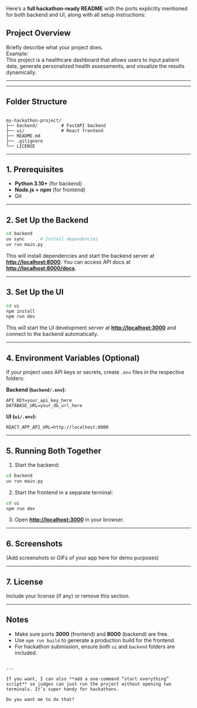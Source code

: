 Here’s a **full hackathon-ready README** with the ports explicitly mentioned for both backend and UI, along with all setup instructions:


## Project Overview
Briefly describe what your project does.  
Example:  
This project is a healthcare dashboard that allows users to input patient data, generate personalized health assessments, and visualize the results dynamically.  

---



---

## Folder Structure
```

my-hackathon-project/
├── backend/         # FastAPI backend
├── ui/              # React frontend
├── README.md
├── .gitignore
└── LICENSE

````

---

## 1. Prerequisites
- **Python 3.10+** (for backend)  
- **Node.js + npm** (for frontend)  
- Git  

---

## 2. Set Up the Backend
```bash
cd backend
uv sync      # Install dependencies
uv run main.py
````

This will install dependencies and start the backend server at **[http://localhost:8000](http://localhost:8000)**.
You can access API docs at **[http://localhost:8000/docs](http://localhost:8000/docs)**.

---

## 3. Set Up the UI

```bash
cd ui
npm install
npm run dev
```

This will start the UI development server at **[http://localhost:3000](http://localhost:3000)** and connect to the backend automatically.

---

## 4. Environment Variables (Optional)

If your project uses API keys or secrets, create `.env` files in the respective folders:

**Backend (`backend/.env`):**

```
API_KEY=your_api_key_here
DATABASE_URL=your_db_url_here
```

**UI (`ui/.env`):**

```
REACT_APP_API_URL=http://localhost:8000
```

---

## 5. Running Both Together

1. Start the backend:

```bash
cd backend
uv run main.py
```

2. Start the frontend in a separate terminal:

```bash
cd ui
npm run dev
```

3. Open **[http://localhost:3000](http://localhost:3000)** in your browser.

---

## 6. Screenshots

(Add screenshots or GIFs of your app here for demo purposes)

---

## 7. License

Include your license (if any) or remove this section.

---

## Notes

* Make sure ports **3000** (frontend) and **8000** (backend) are free.
* Use `npm run build` to generate a production build for the frontend.
* For hackathon submission, ensure both `ui` and `backend` folders are included.

```

---

If you want, I can also **add a one-command “start everything” script** so judges can just run the project without opening two terminals. It’s super handy for hackathons.  

Do you want me to do that?
```
